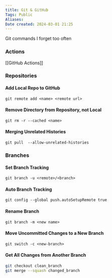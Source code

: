 ```yaml
---
title: Git & GitHub
Tags: Public
Aliases:
Date created: 2024-03-01 21:25
---
```

Git commands I forget too often

### Actions
[[GitHub Actions]]

### Repositories

#### Add Local Repo to GitHub
`git remote add <name> <remote url>`

#### Remove Directory from Repository, not Local
`git rm -r --cached <name> `

#### Merging Unrelated Histories
`git pull  --allow-unrelated-histories`

### Branches

#### Set Branch Tracking
`git branch -u <remote>/<branch>`
#### Auto Branch Tracking
`git config --global push.autoSetupRemote true`

#### Rename Branch
`git branch -m <new name>`

#### Move Uncommitted Changes to a New Branch
`git switch -c <new-branch>`

#### Get All Changes from Another Branch
```bash
git checkout clean_branch
git merge --squash changed_branch
```